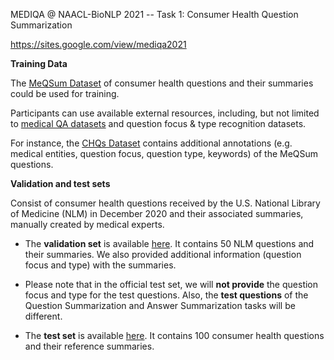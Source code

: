 MEDIQA @ NAACL-BioNLP 2021 -- Task 1: Consumer Health Question Summarization  

https://sites.google.com/view/mediqa2021


**Training Data**

The [MeQSum Dataset](https://github.com/abachaa/MeQSum) of consumer health questions and their summaries could be used for training. 

Participants can use available external resources, including, but not limited to [medical QA datasets](https://github.com/abachaa/Existing-Medical-QA-Datasets) and question focus & type recognition datasets. 

For instance, the [CHQs Dataset](https://bmcbioinformatics.biomedcentral.com/track/pdf/10.1186/s12859-018-2045-1.pdf?site=bmcbioinformatics.biomedcentral.com) contains additional annotations (e.g. medical entities, question focus, question type, keywords) of the MeQSum questions.  

**Validation and test sets** 

Consist of consumer health questions received by the U.S. National Library of Medicine (NLM) in December 2020 and their associated summaries, manually created by medical experts. 

- The **validation set** is available [here](https://github.com/abachaa/MEDIQA2021/blob/main/Task1/MEDIQA2021-Task1-QuestionSummarization-ValidationSet.xlsx). It contains 50 NLM questions and their summaries. We also provided additional information (question focus and type) with the summaries. 

- Please note that in the official test set, we will **not provide** the question focus and type for the test questions. Also, the **test questions** of the Question Summarization and Answer Summarization tasks will be different.  

- The **test set** is available [here](https://github.com/abachaa/MEDIQA2021/blob/main/Task1/MEDIQA2021-Task1-TestSet-ReferenceSummaries.xlsx). It contains 100 consumer health questions and their reference summaries.  
